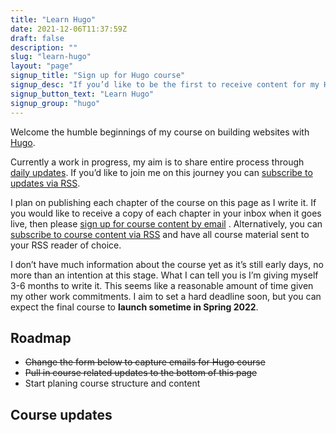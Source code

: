 ```yaml
---
title: "Learn Hugo"
date: 2021-12-06T11:37:59Z
draft: false
description: ""
slug: "learn-hugo"
layout: "page"
signup_title: "Sign up for Hugo course"
signup_desc: "If you’d like to be the first to receive content for my Hugo course by email, as it’s published, then please leave your details below."
signup_button_text: "Learn Hugo"
signup_group: "hugo"
---
```


Welcome the humble beginnings of my course on building websites with [Hugo](https://gohugo.io/). 

Currently a work in progress, my aim is to share entire process through [daily updates](#course-updates). If you’d like to join me on this journey you can [subscribe to updates via RSS](/updates/feed.xml).

I plan on publishing each chapter of the course on this page as I write it. If you would like to receive a copy of each chapter in your inbox when it goes live, then please [sign up for course content by email](#signup) . Alternatively, you can [subscribe to course content via RSS](/learn-hugo/feed.xml) and have all course material sent to your RSS reader of choice.

I don’t have much information about the course yet as it’s still early days, no more than an intention at this stage. What I can tell you is I’m giving myself 3-6 months to write it. This seems like a reasonable amount of time given my other work commitments. I aim to set a hard deadline soon, but you can expect the final course to **launch sometime in Spring 2022**.


## Roadmap

- ~~Change the form below to capture emails for Hugo course~~
- ~~Pull in course related updates to the bottom of this page~~
- Start planing course structure and content

## Course updates
